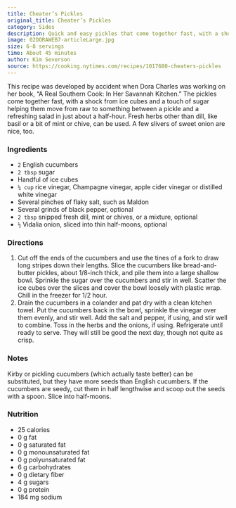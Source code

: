 ```yaml
---
title: Cheater’s Pickles
original_title: Cheater’s Pickles
category: Sides
description: Quick and easy pickles that come together fast, with a shock from ice cubes and a touch of sugar helping them move from raw to something between a pickle and a refreshing salad in just about a half-hour.
image: 02DORAWEB7-articleLarge.jpg
size: 6-8 servings
time: About 45 minutes
author: Kim Severson
source: https://cooking.nytimes.com/recipes/1017680-cheaters-pickles
---
```


This recipe was developed by accident when Dora Charles was working on her book, “A Real Southern Cook: In Her Savannah Kitchen.” The pickles come together fast, with a shock from ice cubes and a touch of sugar helping them move from raw to something between a pickle and a refreshing salad in just about a half-hour. Fresh herbs other than dill, like basil or a bit of mint or chive, can be used. A few slivers of sweet onion are nice, too.

### Ingredients

* `2` English cucumbers
* `2 tbsp` sugar
* Handful of ice cubes
* `¼ cup` rice vinegar, Champagne vinegar, apple cider vinegar or distilled white vinegar
* Several pinches of flaky salt, such as Maldon
* Several grinds of black pepper, optional
* `2 tbsp` snipped fresh dill, mint or chives, or a mixture, optional
* `½` Vidalia onion, sliced into thin half-moons, optional

### Directions

1. Cut off the ends of the cucumbers and use the tines of a fork to draw long stripes down their lengths. Slice the cucumbers like bread-and-butter pickles, about 1/8-inch thick, and pile them into a large shallow bowl. Sprinkle the sugar over the cucumbers and stir in well. Scatter the ice cubes over the slices and cover the bowl loosely with plastic wrap. Chill in the freezer for 1/2 hour.
2. Drain the cucumbers in a colander and pat dry with a clean kitchen towel. Put the cucumbers back in the bowl, sprinkle the vinegar over them evenly, and stir well. Add the salt and pepper, if using, and stir well to combine. Toss in the herbs and the onions, if using. Refrigerate until ready to serve. They will still be good the next day, though not quite as crisp.

### Notes

Kirby or pickling cucumbers (which actually taste better) can be substituted, but they have more seeds than English cucumbers. If the cucumbers are seedy, cut them in half lengthwise and scoop out the seeds with a spoon. Slice into half-moons.

### Nutrition

- 25 calories
- 0 g fat
- 0 g saturated fat
- 0 g monounsaturated fat
- 0 g polyunsaturated fat
- 6 g carbohydrates
- 0 g dietary fiber
- 4 g sugars
- 0 g protein
- 184 mg sodium
